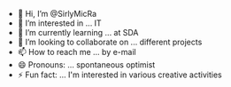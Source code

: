 - 👋 Hi, I’m @SirlyMicRa
- 👀 I’m interested in ... IT
- 🌱 I’m currently learning ... at SDA
- 💞️ I’m looking to collaborate on ... different projects
- 📫 How to reach me ... by e-mail
- 😄 Pronouns: ... spontaneous optimist
- ⚡ Fun fact: ... I'm interested in various creative activities

<!---
SirlyMicRa/SirlyMicRa is a ✨ special ✨ repository because its `README.md` (this file) appears on your GitHub profile.
You can click the Preview link to take a look at your changes.
--->
